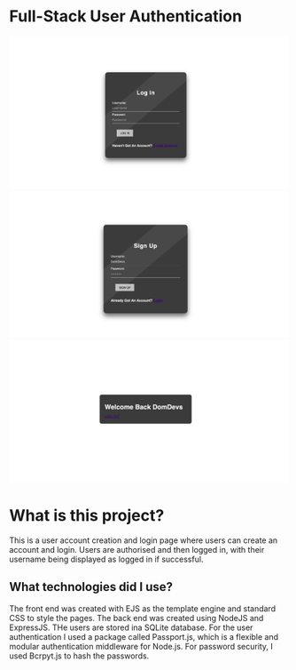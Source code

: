 # Full-Stack User Authentication

![login](/screenshots/login.png?raw=true "login page" )
![login](/screenshots/signup.png?raw=true "signup page" )
![login](/screenshots/successlogin.png?raw=true "successful login page" )


# What is this project?
This is a user account creation and login page where users can create an account and login. Users are authorised and 
then logged in, with their username being displayed as logged in if successful.

## What technologies did I use?
The front end was created with EJS as the template engine and standard CSS to style the pages. The back end was created 
using NodeJS and ExpressJS. THe users are stored ina SQLite database. For the user authentication I used a package 
called Passport.js, which is a flexible and modular authentication middleware for Node.js. For password security, 
I used Bcrpyt.js to hash the passwords.
